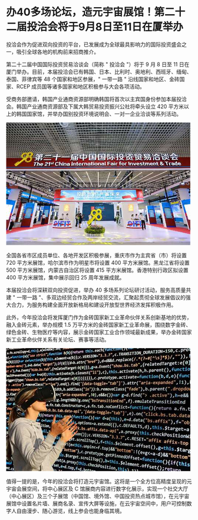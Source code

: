 # 办40多场论坛，造元宇宙展馆！第二十二届投洽会将于9月8日至11日在厦举办


投洽会作为促进双向投资的平台，已发展成为全球最具影响力的国际投资盛会之一，吸引全球各地的机构前来招商推介。

第二十二届中国国际投资贸易洽谈会（简称 " 投洽会 "）将于 9 月 8 日至 11 日在厦门举办。目前，本届投洽会已有韩国、日本、比利时、奥地利、西班牙、缅甸、泰国、菲律宾等 48 个国家和地区参展，" 一带一路 " 沿线国家和地区、金砖国家、RCEP 成员国等诸多国家和地区积极参与大会各项活动。

受商务部邀请，韩国产业通商资源部明确韩国将首次以主宾国身份参加本届投洽会。韩国产业通商资源部及下属大韩贸易投资振兴公社将牵头设立 420 平方米以上的韩国国家馆，并举办国别投资环境说明会、一对一企业洽谈等系列活动。

![配图](47d25457d51745684b1a252c1950547b.jpg)

全国各省市区成员单位、各地开发区积极参展，重庆市作为主宾省（市）将设置 720 平方米展馆，哈尔滨市作为明星市将设置 400 平方米展馆。黑龙江省将设置 500 平方米展馆，内蒙古自治区将设置 415 平方米展馆。香港特别行政区拟设置 400 平方米展馆，集中展示回归 25 周年发展成就。

本届投洽会将深耕双向投资促进，举办 40 多场系列论坛研讨活动，服务高质量共建 " 一带一路 "、多双边经贸合作及两岸经贸交流，汇聚起贯彻全球发展倡议的强大合力，为服务构建全面开放新格局和建设开放型世界经济发挥积极作用。

此外，今年投洽会将发挥厦门作为金砖国家新工业革命伙伴关系创新基地的优势，融入金砖元素，举办规模 1.5 万平方米的金砖国家新工业革命展，围绕数字金砖、绿色金砖、生物医疗等内容，展示金砖国家工业合作领域最新成果，举办金砖国家新工业革命伙伴关系有关论坛、赛事等活动。

![配图](cyber-glasses-1938449_1920.jpg)

值得一提的是，今年的投洽会将打造元宇宙馆。这将是一个全方位高精度呈现的元宇宙会展空间，将中心展区及 C 馆展商内容进行数字化展示，实现一个社交大厅（中心展区）及三个子展馆（中国馆、境外馆、中国投资热点城市馆），在元宇宙展馆中设置名片墙、展商名录、宣传大屏等设施，在云宇宙空间中，用户可控制数字人自由漫步、随心游览，线上参会也能身临其境。
